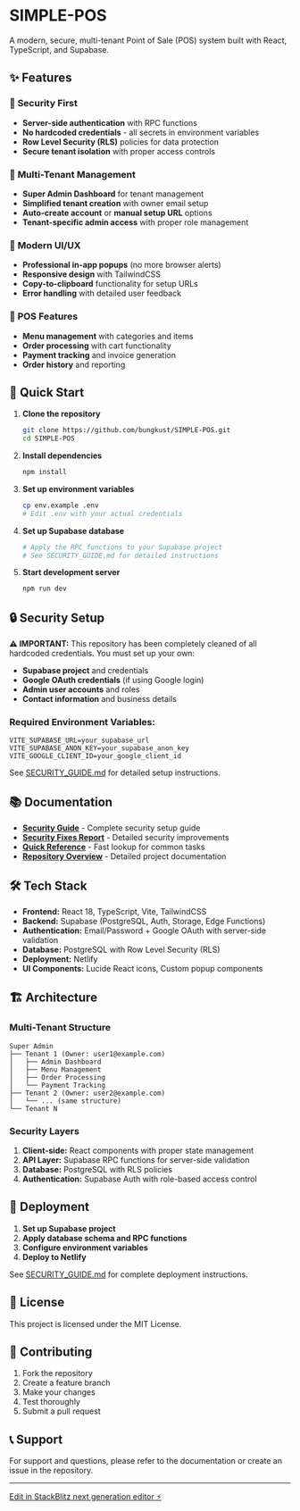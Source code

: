 # SIMPLE-POS

A modern, secure, multi-tenant Point of Sale (POS) system built with React, TypeScript, and Supabase.

## ✨ Features

### 🔐 **Security First**
- **Server-side authentication** with RPC functions
- **No hardcoded credentials** - all secrets in environment variables
- **Row Level Security (RLS)** policies for data protection
- **Secure tenant isolation** with proper access controls

### 🏢 **Multi-Tenant Management**
- **Super Admin Dashboard** for tenant management
- **Simplified tenant creation** with owner email setup
- **Auto-create account** or **manual setup URL** options
- **Tenant-specific admin access** with proper role management

### 🎨 **Modern UI/UX**
- **Professional in-app popups** (no more browser alerts)
- **Responsive design** with TailwindCSS
- **Copy-to-clipboard** functionality for setup URLs
- **Error handling** with detailed user feedback

### 🛒 **POS Features**
- **Menu management** with categories and items
- **Order processing** with cart functionality
- **Payment tracking** and invoice generation
- **Order history** and reporting

## 🚀 Quick Start

1. **Clone the repository**
   ```bash
   git clone https://github.com/bungkust/SIMPLE-POS.git
   cd SIMPLE-POS
   ```

2. **Install dependencies**
   ```bash
   npm install
   ```

3. **Set up environment variables**
   ```bash
   cp env.example .env
   # Edit .env with your actual credentials
   ```

4. **Set up Supabase database**
   ```bash
   # Apply the RPC functions to your Supabase project
   # See SECURITY_GUIDE.md for detailed instructions
   ```

5. **Start development server**
   ```bash
   npm run dev
   ```

## 🔒 Security Setup

**⚠️ IMPORTANT:** This repository has been completely cleaned of all hardcoded credentials. You must set up your own:

- **Supabase project** and credentials
- **Google OAuth credentials** (if using Google login)
- **Admin user accounts** and roles
- **Contact information** and business details

### Required Environment Variables:
```env
VITE_SUPABASE_URL=your_supabase_url
VITE_SUPABASE_ANON_KEY=your_supabase_anon_key
VITE_GOOGLE_CLIENT_ID=your_google_client_id
```

See [SECURITY_GUIDE.md](./SECURITY_GUIDE.md) for detailed setup instructions.

## 📚 Documentation

- **[Security Guide](./SECURITY_GUIDE.md)** - Complete security setup guide
- **[Security Fixes Report](./SECURITY_FIXES_REPORT.md)** - Detailed security improvements
- **[Quick Reference](./docs/QUICK_REFERENCE.md)** - Fast lookup for common tasks
- **[Repository Overview](./docs/REPO_OVERVIEW.md)** - Detailed project documentation

## 🛠 Tech Stack

- **Frontend:** React 18, TypeScript, Vite, TailwindCSS
- **Backend:** Supabase (PostgreSQL, Auth, Storage, Edge Functions)
- **Authentication:** Email/Password + Google OAuth with server-side validation
- **Database:** PostgreSQL with Row Level Security (RLS)
- **Deployment:** Netlify
- **UI Components:** Lucide React icons, Custom popup components

## 🏗️ Architecture

### **Multi-Tenant Structure**
```
Super Admin
├── Tenant 1 (Owner: user1@example.com)
│   ├── Admin Dashboard
│   ├── Menu Management
│   ├── Order Processing
│   └── Payment Tracking
├── Tenant 2 (Owner: user2@example.com)
│   └── ... (same structure)
└── Tenant N
```

### **Security Layers**
1. **Client-side:** React components with proper state management
2. **API Layer:** Supabase RPC functions for server-side validation
3. **Database:** PostgreSQL with RLS policies
4. **Authentication:** Supabase Auth with role-based access control

## 🚀 Deployment

1. **Set up Supabase project**
2. **Apply database schema and RPC functions**
3. **Configure environment variables**
4. **Deploy to Netlify**

See [SECURITY_GUIDE.md](./SECURITY_GUIDE.md) for complete deployment instructions.

## 📄 License

This project is licensed under the MIT License.

## 🤝 Contributing

1. Fork the repository
2. Create a feature branch
3. Make your changes
4. Test thoroughly
5. Submit a pull request

## 📞 Support

For support and questions, please refer to the documentation or create an issue in the repository.

---

[Edit in StackBlitz next generation editor ⚡️](https://stackblitz.com/~/github.com/bungkust/SIMPLE-POS)